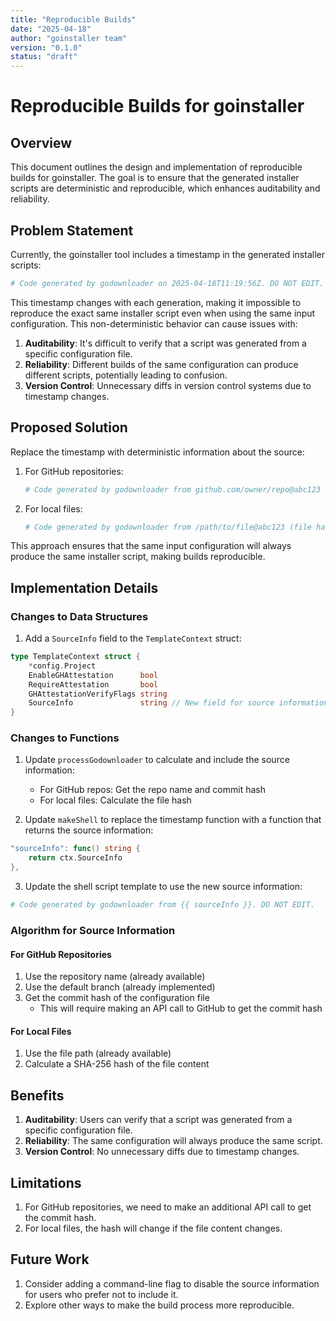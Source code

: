 ```yaml
---
title: "Reproducible Builds"
date: "2025-04-18"
author: "goinstaller team"
version: "0.1.0"
status: "draft"
---
```


# Reproducible Builds for goinstaller

## Overview

This document outlines the design and implementation of reproducible builds for goinstaller. The goal is to ensure that the generated installer scripts are deterministic and reproducible, which enhances auditability and reliability.

## Problem Statement

Currently, the goinstaller tool includes a timestamp in the generated installer scripts:

```sh
# Code generated by godownloader on 2025-04-18T11:19:56Z. DO NOT EDIT.
```

This timestamp changes with each generation, making it impossible to reproduce the exact same installer script even when using the same input configuration. This non-deterministic behavior can cause issues with:

1. **Auditability**: It's difficult to verify that a script was generated from a specific configuration file.
2. **Reliability**: Different builds of the same configuration can produce different scripts, potentially leading to confusion.
3. **Version Control**: Unnecessary diffs in version control systems due to timestamp changes.

## Proposed Solution

Replace the timestamp with deterministic information about the source:

1. For GitHub repositories:
   ```sh
   # Code generated by godownloader from github.com/owner/repo@abc123 (commit hash). DO NOT EDIT.
   ```

2. For local files:
   ```sh
   # Code generated by godownloader from /path/to/file@abc123 (file hash). DO NOT EDIT.
   ```

This approach ensures that the same input configuration will always produce the same installer script, making builds reproducible.

## Implementation Details

### Changes to Data Structures

1. Add a `SourceInfo` field to the `TemplateContext` struct:

```go
type TemplateContext struct {
    *config.Project
    EnableGHAttestation      bool
    RequireAttestation       bool
    GHAttestationVerifyFlags string
    SourceInfo               string // New field for source information
}
```

### Changes to Functions

1. Update `processGodownloader` to calculate and include the source information:
   - For GitHub repos: Get the repo name and commit hash
   - For local files: Calculate the file hash

2. Update `makeShell` to replace the timestamp function with a function that returns the source information:

```go
"sourceInfo": func() string {
    return ctx.SourceInfo
},
```

3. Update the shell script template to use the new source information:

```sh
# Code generated by godownloader from {{ sourceInfo }}. DO NOT EDIT.
```

### Algorithm for Source Information

#### For GitHub Repositories

1. Use the repository name (already available)
2. Use the default branch (already implemented)
3. Get the commit hash of the configuration file
   - This will require making an API call to GitHub to get the commit hash

#### For Local Files

1. Use the file path (already available)
2. Calculate a SHA-256 hash of the file content

## Benefits

1. **Auditability**: Users can verify that a script was generated from a specific configuration file.
2. **Reliability**: The same configuration will always produce the same script.
3. **Version Control**: No unnecessary diffs due to timestamp changes.

## Limitations

1. For GitHub repositories, we need to make an additional API call to get the commit hash.
2. For local files, the hash will change if the file content changes.

## Future Work

1. Consider adding a command-line flag to disable the source information for users who prefer not to include it.
2. Explore other ways to make the build process more reproducible.
